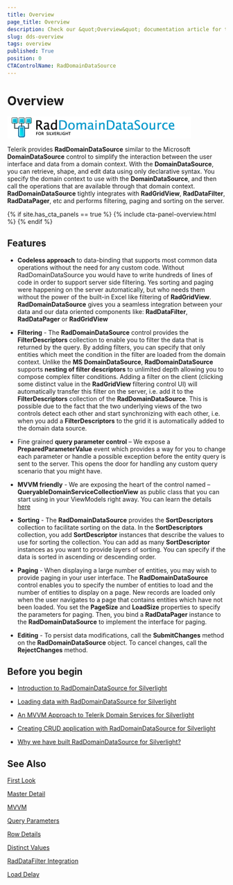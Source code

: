 ```yaml
---
title: Overview
page_title: Overview
description: Check our &quot;Overview&quot; documentation article for the RadDomainDataSource {{ site.framework_name }} control.
slug: dds-overview
tags: overview
published: True
position: 0
CTAControlName: RadDomainDataSource
---
```


# Overview


![](images/RadDomainDataSource.png)


Telerik provides __RadDomainDataSource__ similar to the Microsoft __DomainDataSource__ control to simplify the interaction between the user interface and data from a domain context. With the __DomainDataSource__, you can retrieve, shape, and edit data using only declarative syntax. You specify the domain context to use with the __DomainDataSource__, and then call the operations that are available through that domain context. __RadDomainDataSource__ tightly integrates with __RadGridView__, __RadDataFilter__, __RadDataPager__, etc and performs filtering, paging and sorting on the server.

{% if site.has_cta_panels == true %}
{% include cta-panel-overview.html %}
{% endif %}

## Features 

* __Codeless approach__ to data-binding that supports most common data operations without the need for any custom code. Without RadDomainDataSource you would have to write hundreds of lines of code in order to support server side filtering. Yes sorting and paging were happening on the server automatically, but who needs them without the power of the built-in Excel like filtering of __RadGridView__. __RadDomainDataSource__ gives you a seamless integration between your data and our data oriented components like: __RadDataFilter__, __RadDataPager__ or __RadGridView__

* __Filtering__ - The __RadDomainDataSource__ control provides the __FilterDescriptors__ collection to enable you to filter the data that is returned by the query. By adding filters, you can specify that only entities which meet the condition in the filter are loaded from the domain context. Unlike the __MS DomainDataSource__, __RadDomainDataSource__ supports __nesting of filter descriptors__ to unlimited depth allowing you to compose complex filter conditions. Adding a filter on the client (clicking some distinct value in the __RadGridView__ filtering control UI) will automatically transfer this filter on the server, i.e. add it to the __FilterDescriptors__ collection of the __RadDomainDataSource__. This is possible due to the fact that the two underlying views of the two controls detect each other and start synchronizing with each other, i.e. when you add a __FilterDescriptors__ to the grid it is automatically added to the domain data source.

* Fine grained __query parameter control__ – We expose a __PreparedParameterValue__ event which provides a way for you to change each parameter or handle a possible exception before the entity query is sent to the server. This opens the door for handling any custom query scenario that you might have. 

* __MVVM friendly__ - We are exposing the heart of the control named – __QueryableDomainServiceCollectionView__ as public class that you can start using in your ViewModels right away. You can learn the details [here](http://blogs.telerik.com/blogs/posts/10-12-31/an_mvvm_approach_to_telerik_domain_services_for_silverlight.aspx)

* __Sorting__ - The __RadDomainDataSource__ provides the __SortDescriptors__ collection to facilitate sorting on the data. In the __SortDescriptors__ collection, you add __SortDescriptor__ instances that describe the values to use for sorting the collection. You can add as many __SortDescriptor__ instances as you want to provide layers of sorting. You can specify if the data is sorted in ascending or descending order.

* __Paging__ - When displaying a large number of entities, you may wish to provide paging in your user interface. The __RadDomainDataSource__ control enables you to specify the number of entities to load and the number of entities to display on a page. New records are loaded only when the user navigates to a page that contains entities which have not been loaded. You set the __PageSize__ and __LoadSize__ properties to specify the parameters for paging. Then, you bind a __RadDataPager__ instance to the __RadDomainDataSource__ to implement the interface for paging.

* __Editing__ - To persist data modifications, call the __SubmitChanges__ method on the __RadDomainDataSource__ object. To cancel changes, call the __RejectChanges__ method.


## Before you begin

* [Introduction to RadDomainDataSource for Silverlight](http://blogs.telerik.com/rossenhristov/posts/10-12-24/introducing_raddomaindatasource_for_silverlight.aspx)

* [Loading data with RadDomainDataSource for Silverlight](http://blogs.telerik.com/rossenhristov/posts/10-12-27/loading_data_with_raddomaindatasource_for_silverlight.aspx)

* [An MVVM Approach to Telerik Domain Services for Silverlight](http://blogs.telerik.com/rossenhristov/posts/10-12-31/an_mvvm_approach_to_telerik_domain_services_for_silverlight.aspx)

* [Creating CRUD application with RadDomainDataSource for Silverlight](http://blogs.telerik.com/silverlightteam/posts/10-12-28/creating-crud-application-with-raddomaindatasource-for-silverlight.aspx)

* [Why we have built RadDomainDataSource for Silverlight?](http://blogs.telerik.com/stefandobrev/posts/11-01-03/why_we_have_built_raddomaindatasource_for_silverlight.aspx)



## See Also
[First Look](https://demos.telerik.com/silverlight/#DomainDataSource/FirstLook)

[Master Detail](https://demos.telerik.com/silverlight/#DomainDataSource/MasterDetail)

[MVVM](https://demos.telerik.com/silverlight/#DomainDataSource/MVVM)

[Query Parameters](https://demos.telerik.com/silverlight/#DomainDataSource/QueryParameters)

[Row Details](https://demos.telerik.com/silverlight/#DomainDataSource/RowDetails)

[Distinct Values](https://demos.telerik.com/silverlight/#DomainDataSource/DistinctValues)

[RadDataFilter Integration](https://demos.telerik.com/silverlight/#DomainDataSource/RadDataFilterIntegration)

[Load Delay](https://demos.telerik.com/silverlight/#DomainDataSource/LoadDelay)
